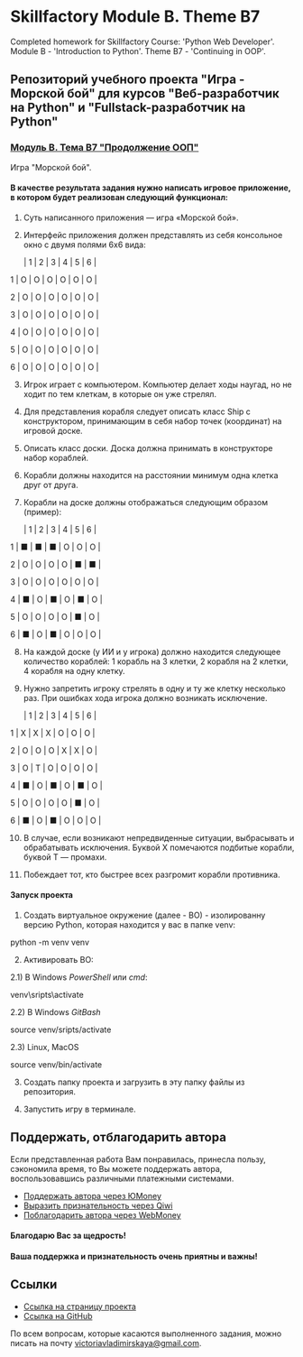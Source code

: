 # Skillfactory Module B. Theme B7

Completed homework for Skillfactory Course: 'Python Web Developer'. Module B - 'Introduction to Python'. Theme B7 - 'Continuing in OOP'.

## Репозиторий учебного проекта "Игра - Морской бой" для курсов "Веб-разработчик на Python" и "Fullstack-разработчик на Python"
### [Модуль B. Тема B7 "Продолжение ООП"](https://victorinca.github.io/Skillfactory-Module-B-Theme-B7/)

Игра "Морской бой".

#### В качестве результата задания нужно написать игровое приложение, в котором будет реализован следующий функционал:

1) Суть написанного приложения — игра «Морской бой».
2) Интерфейс приложения должен представлять из себя консольное окно с двумя полями 6х6 вида:

   | 1  | 2  | 3 | 4 | 5 | 6 |

1 | О | О | О | О | О | О |

2 | О | О | О | О | О | О |

3 | О | О | О | О | О | О |

4 | О | О | О | О | О | О |

5 | О | О | О | О | О | О |

6 | О | О | О | О | О | О |

3) Игрок играет с компьютером. Компьютер делает ходы наугад, но не ходит по тем клеткам, в которые он уже стрелял.
4) Для представления корабля следует описать класс Ship с конструктором, принимающим в себя набор точек (координат) на игровой доске.
5) Описать класс доски. Доска должна принимать в конструкторе набор кораблей.
6) Корабли должны находится на расстоянии минимум одна клетка друг от друга.
7) Корабли на доске должны отображаться следующим образом (пример):

   | 1 | 2 | 3 | 4 | 5 | 6 |

1 | ■ | ■ | ■ | О | О | О |

2 | О | О | О | О | ■ | ■ |

3 | О | О | О | О | О | О |

4 | ■ | О | ■ | О | ■ | О |

5 | О | О | О | О | ■ | О |

6 | ■ | О | ■ | О | О | О |

8) На каждой доске (у ИИ и у игрока) должно находится следующее количество кораблей: 1 корабль на 3 клетки, 2 корабля на 2 клетки, 4 корабля на одну клетку.
9) Нужно запретить игроку стрелять в одну и ту же клетку несколько раз. При ошибках хода игрока должно возникать исключение.

    | 1 | 2 | 3 | 4 | 5 | 6 |

1 | X | X | X | О | О | О |

2 | О | О | О | X | X | О |

3 | О | T | О | О | О | О |

4 | ■ | О | ■ | О | ■ | О |

5 | О | О | О | О | ■ | О |

6 | ■ | О | ■ | О | О | О |

10) В случае, если возникают непредвиденные ситуации, выбрасывать и обрабатывать исключения.
Буквой X помечаются подбитые корабли, буквой T — промахи.

11) Побеждает тот, кто быстрее всех разгромит корабли противника.

#### Запуск проекта

1) Создать виртуальное окружение (далее - ВО) - изолированну версию Python, которая находится у вас в папке venv:

python -m venv venv

2) Активировать ВО:

2.1) В Windows _PowerShell_ или _cmd_:

venv\sripts\activate

2.2) В Windows _GitBash_

source venv/sripts/activate

2.3) Linux, MacOS

source venv/bin/activate

3) Создать папку проекта и загрузить в эту папку файлы из репозитория.

4) Запустить игру в терминале.

## Поддержать, отблагодарить автора
Если представленная работа Вам понравилась, принесла пользу, сэкономила время, то Вы можете поддержать автора, воспользовавшись различными платежными системами.
- [Поддержать автора через ЮMoney](https://yoomoney.ru/to/4100117804016773)
- [Выразить признательность через Qiwi](https://qiwi.com/n/VICTORINCA)
- [Поблагодарить автора через WebMoney](https://donate.webmoney.com/w/WDbqXm4JVogWKgG3K9JyMk)
#### Благодарю Вас за щедрость!
#### Ваша поддержка и признательность очень приятны и важны!

## Ссылки

- [Ссылка на страницу проекта](https://victorinca.github.io/Skillfactory-Module-B-Theme-B7/)
- [Ссылка на GitHub](https://github.com/Victorinca/Skillfactory-Module-B-Theme-B7)
  
По всем вопросам, которые касаются выполненного задания, можно писать на почту victoriavladimirskaya@gmail.com.
